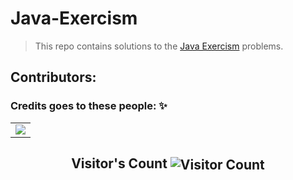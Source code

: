 # Java-Exercism

> This repo contains solutions to the [Java Exercism](https://exercism.org/tracks/java/) problems.


## Contributors:

### Credits goes to these people: ✨

<table>
	<tr>
		<td>
            <a href="https://github.com/Shubham-Kumar-2000/java-exercism/graphs/contributors">
                <img src="https://contrib.rocks/image?repo=Shubham-Kumar-2000/java-exercism" />
            </a>
		</td>
	</tr>
</table>
<p align="center">
  <h2 align="center">Visitor's Count <img align="center" src="https://profile-counter.glitch.me/Shubham-Kumar-2000.java-exercism/count.svg" alt="Visitor Count" /></h2>
</p>

